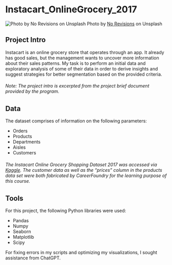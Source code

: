 # Instacart_OnlineGrocery_2017
![Photo by No Revisions on Unsplash](portfolio/assets/img/no-revisions-ixS7UCRJTdM-unsplash.jpg)
Photo by [No  Revisions](https://unsplash.com/photos/great-value-green-beans-can-ixS7UCRJTdM?utm_content=creditShareLink&utm_medium=referral&utm_source=unsplash) on Unsplash

## Project Intro
Instacart is an online grocery store that operates through an app. It already has good sales, but the management wants to uncover more information about their sales patterns. My task is to perform an initial data and exploratory analysis of some of their data in order to derive insights and suggest strategies for better segmentation based on the provided criteria.
###### Note: The project intro is excerpted from the project brief document provided by the program.
## Data
The dataset comprises of information on the following parameters:
* Orders
* Products
* Departments
* Aisles
* Customers
###### The Instacart Online Grocery Shopping Dataset 2017 was accessed via [Kaggle](https://www.kaggle.com/datasets/psparks/instacart-market-basket-analysis). The customer data as well as the “prices” column in the products data set were both fabricated by CareerFoundry for the learning purpose of this course.
  
## Tools
For this project, the following Python libraries were used:
* Pandas
* Numpy
* Seaborn
* Matplotlib
* Scipy

For fixing errors in my scripts and optimizing my visualizations, I sought assistance from ChatGPT. 


